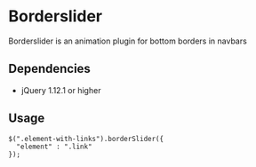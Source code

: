 # Borderslider 
Borderslider is an animation plugin for bottom borders in navbars

## Dependencies
- jQuery 1.12.1 or higher

## Usage
```
$(".element-with-links").borderSlider({
  "element" : ".link"
});
```

